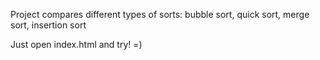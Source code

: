 Project compares different types of sorts: bubble sort, quick sort, merge sort, insertion sort

Just open index.html and try! =)
